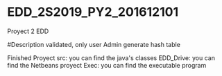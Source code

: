 # EDD_2S2019_PY2_201612101
Proyect 2 EDD

#Description
validated, only user Admin generate hash table

Finished Proyect
src: you can find the java's classes
EDD_Drive: you can find the Netbeans proyect
Exec: you can find the executable program
